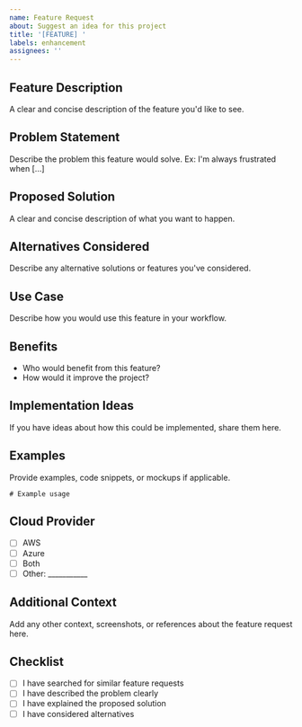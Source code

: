 ```yaml
---
name: Feature Request
about: Suggest an idea for this project
title: '[FEATURE] '
labels: enhancement
assignees: ''
---
```


## Feature Description
A clear and concise description of the feature you'd like to see.

## Problem Statement
Describe the problem this feature would solve.
Ex: I'm always frustrated when [...]

## Proposed Solution
A clear and concise description of what you want to happen.

## Alternatives Considered
Describe any alternative solutions or features you've considered.

## Use Case
Describe how you would use this feature in your workflow.

## Benefits
- Who would benefit from this feature?
- How would it improve the project?

## Implementation Ideas
If you have ideas about how this could be implemented, share them here.

## Examples
Provide examples, code snippets, or mockups if applicable.

```hcl
# Example usage
```

## Cloud Provider
- [ ] AWS
- [ ] Azure
- [ ] Both
- [ ] Other: ___________

## Additional Context
Add any other context, screenshots, or references about the feature request here.

## Checklist
- [ ] I have searched for similar feature requests
- [ ] I have described the problem clearly
- [ ] I have explained the proposed solution
- [ ] I have considered alternatives
